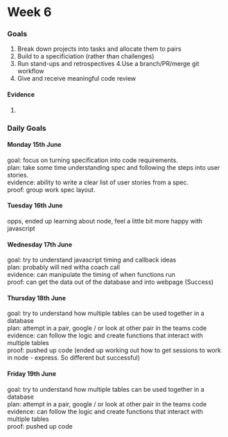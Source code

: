 # Week 6
### Goals

1. Break down projects into tasks and allocate them to pairs
2. Build to a specificiation (rather than challenges)
3. Run stand-ups and retrospectives
4.Use a branch/PR/merge git workflow
5. Give and receive meaningful code review

#### Evidence

1. 
### Daily Goals

#### Monday 15th June

goal: focus on turning specification into code requirements. </br>
plan: take some time understanding spec and following the steps into user stories. </br>
evidence: ability to write a clear list of user stories from a spec. </br>
proof: group work spec layout.

#### Tuesday 16th June

opps, ended up learning about node, feel a little bit more happy with javascript

#### Wednesday 17th June

goal: try to understand javascript timing and callback ideas </br>
plan: probably will ned witha coach call </br>
evidence: can manipulate the timing of when functions run </br>
proof: can get the data out of the database and into webpage (Success)

#### Thursday 18th June

goal: try to understand how multiple tables can be used together in a database</br>
plan: attempt in a pair, google / or look at other pair in the teams code  </br>
evidence: can follow the logic and create functions that interact with multiple tables </br>
proof: pushed up code (ended up working out how to get sessions to work in node - express. So different but successful)

#### Friday 19th June

goal: try to understand how multiple tables can be used together in a database</br>
plan: attempt in a pair, google / or look at other pair in the teams code  </br>
evidence: can follow the logic and create functions that interact with multiple tables </br>
proof: pushed up code
